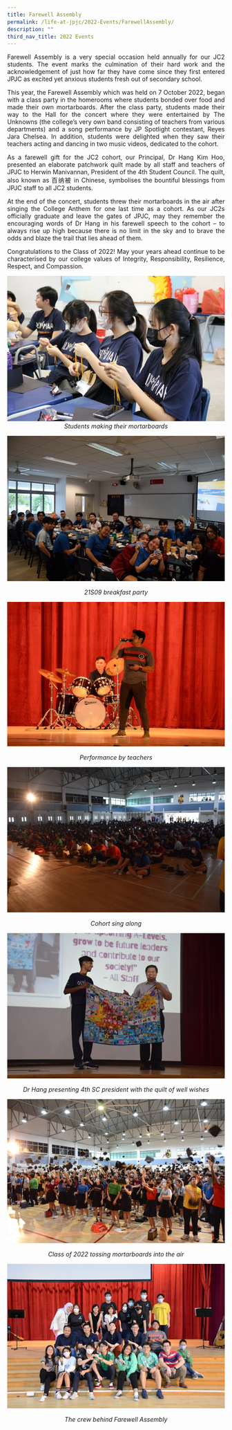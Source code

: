 ```yaml
---
title: Farewell Assembly
permalink: /life-at-jpjc/2022-Events/FarewellAssembly/
description: ""
third_nav_title: 2022 Events
---
```


<div align=justify>
	
Farewell Assembly is a very special occasion held annually for our JC2 students. The event marks the culmination of their hard work and the acknowledgement of just how far they have come since they first entered JPJC as excited yet anxious students fresh out of secondary school.

This year, the Farewell Assembly which was held on 7 October 2022, began with a class party in the homerooms where students bonded over food and made their own mortarboards. After the class party, students made their way to the Hall for the concert where they were entertained by The Unknowns (the college’s very own band consisting of teachers from various departments) and a song performance by JP Spotlight contestant, Reyes Jara Chelsea. In addition, students were delighted when they saw their teachers acting and dancing in two music videos, dedicated to the cohort.

As a farewell gift for the JC2 cohort, our Principal, Dr Hang Kim Hoo, presented an elaborate patchwork quilt made by all staff and teachers of JPJC to Herwin Manivannan, President of the 4th Student Council. The quilt, also known as 百纳被 in Chinese, symbolises the bountiful blessings from JPJC staff to all JC2 students.

At the end of the concert, students threw their mortarboards in the air after singing the College Anthem for one last time as a cohort. As our JC2s officially graduate and leave the gates of JPJC, may they remember the encouraging words of Dr Hang in his farewell speech to the cohort – to always rise up high because there is no limit in the sky and to brave the odds and blaze the trail that lies ahead of them.

Congratulations to the Class of 2022! May your years ahead continue to be characterised by our college values of Integrity, Responsibility, Resilience, Respect, and Compassion. </p>

<img src="/images/Life%20@%20JPJC/2022%20Events/Farewell%20Assembly/1%20Students%20making%20their%20mortarboards.jpg">
<Figcaption align=center><em>
	Students making their mortarboards</em>
</figcaption>
<p>

<img src="/images/Life%20@%20JPJC/2022%20Events/Farewell%20Assembly/2%2021S09%20breakfast%20party.jpg">
<Figcaption align=center><em>
	21S09 breakfast party</em>
</figcaption>

<p>	
<img src="/images/Life%20@%20JPJC/2022%20Events/Farewell%20Assembly/3%20Performance%20by%20teachers.jpg">
	<Figcaption align=center><em>Performance by teachers</em>
</figcaption>

<p>	
<img src="/images/Life%20@%20JPJC/2022%20Events/Farewell%20Assembly/4%20Cohort%20sing%20along.jpg">
<Figcaption align=center><em>Cohort sing along
</em></figcaption>

<P>	
<img src="/images/Life%20@%20JPJC/2022%20Events/Farewell%20Assembly/5%20Dr%20Hang%20presenting%204th%20SC%20president%20with%20the%20quilt%20of%20well%20wishes.jpg">
<Figcaption align=center><em>Dr Hang presenting 4th SC president with the quilt of well wishes</em>
</figcaption>

<p>
<img src="/images/Life%20@%20JPJC/2022%20Events/Farewell%20Assembly/6%20Class%20of%202022%20tossing%20mortarboards%20into%20the%20air.jpg">
<Figcaption align=center><em>
	Class of 2022 tossing mortarboards into the air</em>
</figcaption>

<p>
<img src="/images/Life%20@%20JPJC/2022%20Events/Farewell%20Assembly/7%20The%20crew%20behind%20Farewell%20Assembly.jpg">
<Figcaption align=center><em>
The crew behind Farewell Assembly
	</figcaption></em>